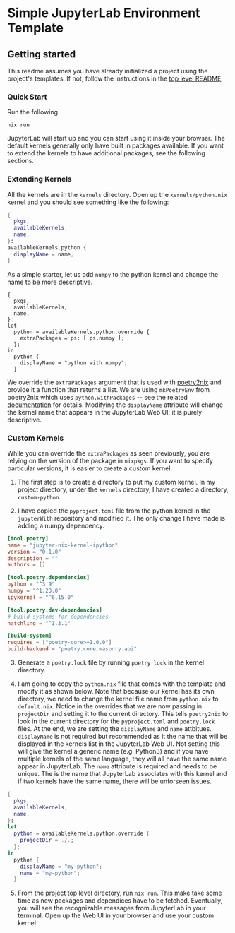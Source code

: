 # Simple JupyterLab Environment Template

## Getting started

This readme assumes you have already initialized a project using the project's templates. If not, follow the instructions in the [top level README](../README.md).

### Quick Start

Run the following

```shell
nix run
```

JupyterLab will start up and you can start using it inside your browser. The default kernels generally only have built in packages available. If you want to extend the kernels to have additional packages, see the following sections.

### Extending Kernels

All the kernels are in the `kernels` directory. Open up the `kernels/python.nix` kernel and you should see something like the following:

```nix
{
  pkgs,
  availableKernels,
  name,
}:
availableKernels.python {
  displayName = name;
}
```

As a simple starter, let us add `numpy` to the python kernel and change the name to be more descriptive.

```
{
  pkgs,
  availableKernels,
  name,
}:
let
  python = availableKernels.python.override {
    extraPackages = ps: [ ps.numpy ];
  };
in
  python {
    displayName = "python with numpy";
  }
```

We override the `extraPackages` argument that is used with [poetry2nix][mkpoetryenv] and provide it a function that returns a list. We are using `mkPoetryEnv` from poetry2nix which uses `python.withPackages` -- see the related [documentation][withpackages] for details. Modifying the `displayName` attribute will change the kernel name that appears in the JupyterLab Web UI; it is purely descriptive.

[mkpoetryenv]: https://github.com/nix-community/poetry2nix/#mkpoetryenv
[withpackages]: https://nixos.org/manual/nixpkgs/stable/#python.withpackages-function

### Custom Kernels

While you can override the `extraPackages` as seen previously, you are relying on the version of the package in `nixpkgs`. If you want to specify particular versions, it is easier to create a custom kernel. 

1. The first step is to create a directory to put my custom kernel. In my project directory, under the `kernels` directory, I have created a directory, `custom-python`.

2. I have copied the `pyproject.toml` file from the python kernel in the `jupyterWith` repository and modified it. The only change I have made is adding a numpy dependency.

```toml
[tool.poetry]
name = "jupyter-nix-kernel-ipython"
version = "0.1.0"
description = ""
authors = []

[tool.poetry.dependencies]
python = "^3.9"
numpy = "^1.23.0"
ipykernel = "^6.15.0"

[tool.poetry.dev-dependencies]
# build systems for dependencies
hatchling = "^1.3.1"

[build-system]
requires = ["poetry-core>=1.0.0"]
build-backend = "poetry.core.masonry.api"
```

3. Generate a `poetry.lock` file by running `poetry lock` in the kernel directory.

4. I am going to copy the `python.nix` file that comes with the template and modify it as shown below. Note that because our kernel has its own directory, we need to change the kernel file name from `python.nix` to `default.nix`. Notice in the overrides that we are now passing in `projectDir` and setting it to the current directory. This tells `poetry2nix` to look in the current directory for the `pyproject.toml` and `poetry.lock` files. At the end, we are setting the `displayName` and `name` attbitues. `displayName` is not required but recommended as it the name that will be displayed in the kernels list in the JupyterLab Web UI. Not setting this will give the kernel a generic name (e.g. Python3) and if you have multiple kernels of the same language, they will all have the same name appear in JupyterLab. The `name` attribute is required and needs to be unique. The is the name that JupyterLab associates with this kernel and if two kernels have the same name, there will be unforseen issues.

```nix
{
  pkgs,
  availableKernels,
  name,
}:
let
  python = availableKernels.python.override {
    projectDir = ./.;
  };
in
  python {
    displayName = "my-python";
    name = "my-python";
  }
```

5. From the project top level directory, run `nix run`. This make take some time as new packages and dependices have to be fetched. Eventually, you will see the recognizable messages from JupyterLab in your terminal. Open up the Web UI in your browser and use your custom kernel.

